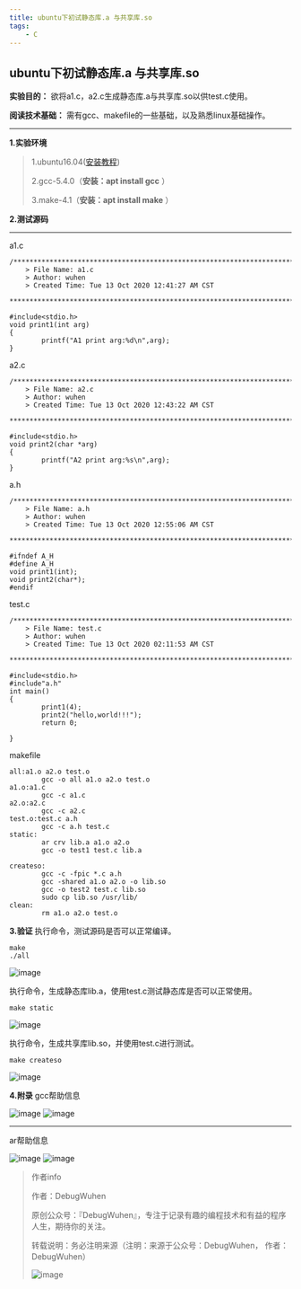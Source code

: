 ```yaml
---
title: ubuntu下初试静态库.a 与共享库.so
tags:
    - C
---
```

##  ubuntu下初试静态库.a 与共享库.so

**实验目的：** 欲将a1.c，a2.c生成静态库.a与共享库.so以供test.c使用。

**阅读技术基础：** 需有gcc、makefile的一些基础，以及熟悉linux基础操作。
****
**1.实验环境**
>1.ubuntu16.04([安装教程](https://blog.csdn.net/qq_43938052/article/details/107326122))
>
>2.gcc-5.4.0（**安装：apt install gcc** ）
>
>3.make-4.1（**安装：apt install make** ）

<!--more-->

**2.测试源码**
****

a1.c
```
/*************************************************************************
    > File Name: a1.c
    > Author: wuhen
    > Created Time: Tue 13 Oct 2020 12:41:27 AM CST
 ************************************************************************/

#include<stdio.h>
void print1(int arg)
{
        printf("A1 print arg:%d\n",arg);
}

```
a2.c
```
/*************************************************************************
    > File Name: a2.c
    > Author: wuhen
    > Created Time: Tue 13 Oct 2020 12:43:22 AM CST
 ************************************************************************/

#include<stdio.h>
void print2(char *arg)
{
        printf("A2 print arg:%s\n",arg);
}

```
a.h

```
/*************************************************************************
    > File Name: a.h
    > Author: wuhen
    > Created Time: Tue 13 Oct 2020 12:55:06 AM CST
 ************************************************************************/

#ifndef A_H
#define A_H
void print1(int);
void print2(char*);
#endif

```

test.c
```
/*************************************************************************
    > File Name: test.c
    > Author: wuhen
    > Created Time: Tue 13 Oct 2020 02:11:53 AM CST
 ************************************************************************/

#include<stdio.h>
#include"a.h"
int main()
{
        print1(4);
        print2("hello,world!!!");
        return 0;

}

```
makefile
```
all:a1.o a2.o test.o
        gcc -o all a1.o a2.o test.o
a1.o:a1.c
        gcc -c a1.c
a2.o:a2.c
        gcc -c a2.c
test.o:test.c a.h
        gcc -c a.h test.c
static:
        ar crv lib.a a1.o a2.o
        gcc -o test1 test.c lib.a

createso:
        gcc -c -fpic *.c a.h
        gcc -shared a1.o a2.o -o lib.so
        gcc -o test2 test.c lib.so
        sudo cp lib.so /usr/lib/
clean:
        rm a1.o a2.o test.o

```

**3.验证**
执行命令，测试源码是否可以正常编译。
```
make
./all
```

![image](https://user-images.githubusercontent.com/48900845/112751801-6c863080-9002-11eb-86c4-1dbbe6056334.png)

执行命令，生成静态库lib.a，使用test.c测试静态库是否可以正常使用。
```
make static
```

![image](https://user-images.githubusercontent.com/48900845/112751808-7871f280-9002-11eb-9aff-752367723177.png)

执行命令，生成共享库lib.so，并使用test.c进行测试。
```
make createso
```

![image](https://user-images.githubusercontent.com/48900845/112751820-86277800-9002-11eb-9b7c-b11fc22d3840.png)

**4.附录**
gcc帮助信息

![image](https://user-images.githubusercontent.com/48900845/112751833-90e20d00-9002-11eb-9ed8-5811651bf173.png)
![image](https://user-images.githubusercontent.com/48900845/112751837-95a6c100-9002-11eb-8a1b-fbca1768a9d3.png)


****
ar帮助信息

![image](https://user-images.githubusercontent.com/48900845/112751844-9fc8bf80-9002-11eb-83f6-b3fcd7b29387.png)
![image](https://user-images.githubusercontent.com/48900845/112751847-a3f4dd00-9002-11eb-82b5-b59e25ed537c.png)



>作者info
>
>作者：DebugWuhen
>
>原创公众号：『DebugWuhen』，专注于记录有趣的编程技术和有益的程序人生，期待你的关注。
>
>转载说明：务必注明来源（注明：来源于公众号：DebugWuhen， 作者：DebugWuhen）
>
>![image](https://user-images.githubusercontent.com/48900845/112752163-3b0e6480-9004-11eb-899d-66ddef749c2b.png)

